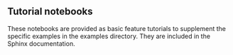 ## Tutorial notebooks

These notebooks are provided as basic feature tutorials to supplement the specific examples in the examples directory. They are included in the Sphinx documentation.